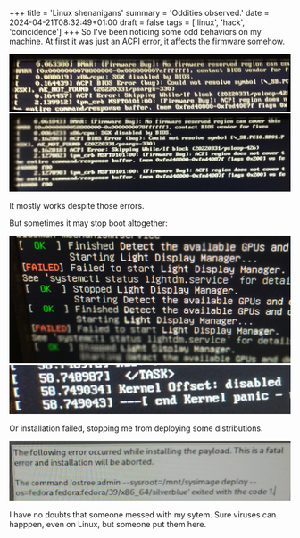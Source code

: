 +++
title = 'Linux shenanigans'
summary = 'Oddities observed.'
date = 2024-04-21T08:32:49+01:00
draft = false
tags = ['linux', 'hack', 'coincidence']
+++
So I've been noticing some odd behaviors on my machine.
At first it was just an ACPI error, it affects the firmware somehow.

![ACPI Error](IMG_20240403_165152.jpg)
![ACPI error 2](IMG_20240407_162038.jpg)

It mostly works despite those errors.

But sometimes it may stop boot altogether:

![Lightdm issue](IMG_20240404_230444.jpg)
![Kernel panic](IMG_20240405_192759.jpg)

Or installation failed, stopping me from deploying some distributions.

![Fedora installation fail](IMG_20240408_173422.jpg)

I have no doubts that someone messed with my sytem. Sure viruses can happpen, even on Linux, but someone put them here.

